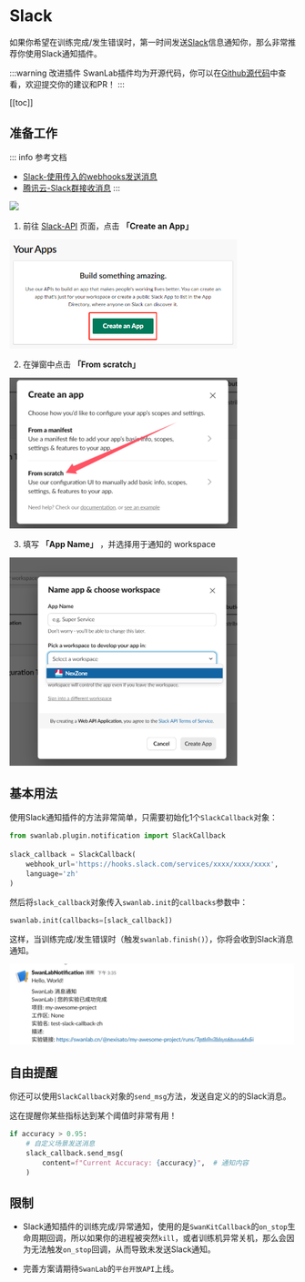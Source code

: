 # Slack



如果你希望在训练完成/发生错误时，第一时间发送[Slack](https://slack.com)信息通知你，那么非常推荐你使用Slack通知插件。

:::warning 改进插件
SwanLab插件均为开源代码，你可以在[Github源代码](https://github.com/swanhubx/swanlab/blob/main/swanlab/plugin/notification.py)中查看，欢迎提交你的建议和PR！
:::

[[toc]]

## 准备工作

::: info 参考文档
- [Slack-使用传入的webhooks发送消息](https://api.slack.com/messaging/webhooks)
- [腾讯云-Slack群接收消息](https://cloud.tencent.com/document/product/1263/74219)
:::



<img src="./notification-slack/x" width="400"/>

1. 前往 [Slack-API](https://api.slack.com/apps) 页面，点击 **「Create an App」**

<img src="./notification-slack/slack-create-app.png" width="400"/>


2. 在弹窗中点击 **「From scratch」**

<img src="./notification-slack/from-scratch.png" width="400"/>

3. 填写 **「App Name」** ，并选择用于通知的 workspace

<img src="./notification-slack/name-app.png" width="400"/>


## 基本用法

使用Slack通知插件的方法非常简单，只需要初始化1个`SlackCallback`对象：

```python
from swanlab.plugin.notification import SlackCallback

slack_callback = SlackCallback(
    webhook_url='https://hooks.slack.com/services/xxxx/xxxx/xxxx', 
    language='zh'
)
```

然后将`slack_callback`对象传入`swanlab.init`的`callbacks`参数中：

```python
swanlab.init(callbacks=[slack_callback])
```

这样，当训练完成/发生错误时（触发`swanlab.finish()`），你将会收到Slack消息通知。


<img src="./notification-slack/slack-finish.png" width="500"/>

## 自由提醒

你还可以使用`SlackCallback`对象的`send_msg`方法，发送自定义的的Slack消息。

这在提醒你某些指标达到某个阈值时非常有用！

```python 
if accuracy > 0.95:
    # 自定义场景发送消息
    slack_callback.send_msg(
        content=f"Current Accuracy: {accuracy}",  # 通知内容
    )
```


## 限制

- Slack通知插件的训练完成/异常通知，使用的是`SwanKitCallback`的`on_stop`生命周期回调，所以如果你的进程被突然`kill`，或者训练机异常关机，那么会因为无法触发`on_stop`回调，从而导致未发送Slack通知。

- 完善方案请期待`SwanLab`的`平台开放API`上线。
